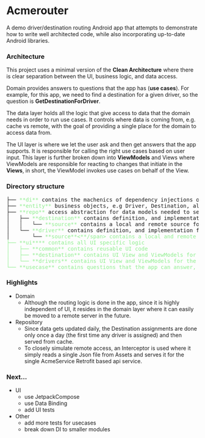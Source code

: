 # Acmerouter

A demo driver/destination routing Android app that attempts to demonstrate how to write well architected code, while
also incorporating up-to-date Android libraries.

### Architecture

This project uses a minimal version of the **Clean Architecture** where there is clear separation between the UI,
business logic, and data access.

Domain provides answers to questions that the app has (**use cases**). For example, for this app, we need to find a
destination for a given driver, so the question is **GetDestinationForDriver**.

The data layer holds all the logic that give access to data that the domain needs in order to run use cases. It controls
where data is coming from, e.g. cache vs remote, with the goal of providing a single place for the domain to access
data from.

The UI layer is where we let the user ask and then get answers that the app supports. It is responsible for calling the
right use cases based on user input. This layer is further broken down into **ViewModels** and Views where ViewModels are
responsible for reacting to changes that initiate in the **Views**, in short, the ViewModel invokes use cases on behalf of
the View.

### Directory structure

<pre>
├── <span style="color:lightGreen">**di**</span> contains the machenics of dependency injections of the app
├── <span style="color:lightGreen">**entity**</span> business objects, e.g Driver, Destination, along with business logic
├── <span style="color:lightGreen">**repo**</span> access abstraction for data models needed to serve the app starting from the domain going down to the UI
│   ├── <span style="color:lightGreen">**destination**</span> contains definition, and implementation for the Destination data object's repo
│   │   └── <span style="color:lightGreen">**source**</span> contains a local and remote source for use as part of the repo implementation
│   └── <span style="color:lightGreen">**driver**</span> contains definition, and implementation for the Driver data object's repo
│       └── <span style="color:lightGreen">**source**<**/span> contains a local and remote source for use as part of the repo implementation
├── <span style="color:lightGreen">**ui****</span> contains all UI specific logic
│   ├── <span style="color:lightGreen">**common**</span> contains reusable UI code
│   ├── <span style="color:lightGreen">**destination**</span> contains UI View and ViewModels for the destination screen
│   └── <span style="color:lightGreen">**drivers**</span> contains UI View and ViewModels for the drivers screen
└── <span style="color:lightGreen">**usecase**</span> contains questions that the app can answer, e.g., GetDriverById
</pre>

### Highlights
- Domain
    - Although the routing logic is done in the app, since it is highly independent of UI, it resides in the domain layer
      where it can easily be moved to a remote server in the future.
- Repository
    - Since data gets updated daily, the Destination assignments are done only once a day (the first time any driver is assigned)
      and then served from cache.
    - To closely simulate remote access, an Interceptor is used where it simply reads a single Json file from Assets and
      serves it for the single AcmeService Retrofit based api service.

### Next...
- UI
    - use JetpackCompose
    - use Data Binding
    - add UI tests
- Other
    - add more tests for usecases
    - break down DI to smaller modules

